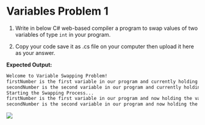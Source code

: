 # Variables Problem 1
1. Write in below C# web-based compiler a program to swap values of two variables of type `int` in your program.

2. Copy your code save it as .cs file on your computer then upload it here as your answer.

**Expected Output:**
```md
Welcome to Variable Swapping Problem!
firstNumber is the first variable in our program and currently holding the value of: 5
secondNumber is the second variable in our program and currently holding the value of: 10
Starting the Swapping Process...
firstNumber is the first variable in our program and now holding the value of: 10
secondNumber is the second variable in our program and now holding the value of: 5
````

![](https://dotnetfiddle.net/KRaI85#&togetherjs=kzM1F0zTvQ)